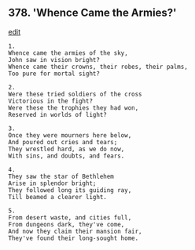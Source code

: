 
## 378.  'Whence Came the Armies?'
[edit](https://docs.google.com/document/d/1GKHhA2fYZf4kc5JLjgNBxw8B1xSWKZ67/edit?mode=html)



    1.
    Whence came the armies of the sky, 
    John saw in vision bright? 
    Whence came their crowns, their robes, their palms, 
    Too pure for mortal sight? 

    2.
    Were these tried soldiers of the cross 
    Victorious in the fight? 
    Were these the trophies they had won, 
    Reserved in worlds of light? 

    3.
    Once they were mourners here below, 
    And poured out cries and tears; 
    They wrestled hard, as we do now, 
    With sins, and doubts, and fears. 

    4.
    They saw the star of Bethlehem 
    Arise in splendor bright; 
    They followed long its guiding ray, 
    Till beamed a clearer light. 

    5.
    From desert waste, and cities full, 
    From dungeons dark, they've come, 
    And now they claim their mansion fair, 
    They've found their long-sought home.
